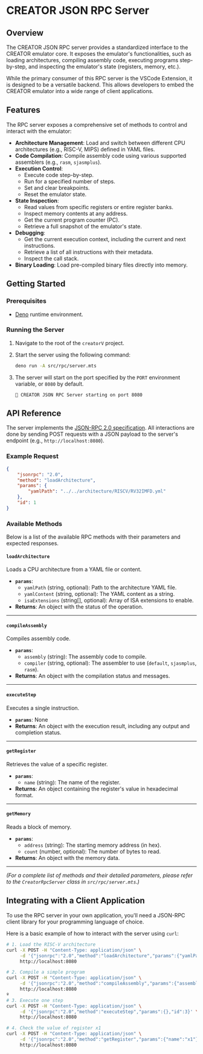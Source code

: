 # CREATOR JSON RPC Server

## Overview

The CREATOR JSON RPC server provides a standardized interface to the CREATOR emulator core. It exposes the emulator's functionalities, such as loading architectures, compiling assembly code, executing programs step-by-step, and inspecting the emulator's state (registers, memory, etc.).

While the primary consumer of this RPC server is the VSCode Extension, it is designed to be a versatile backend. This allows developers to embed the CREATOR emulator into a wide range of client applications.

## Features

The RPC server exposes a comprehensive set of methods to control and interact with the emulator:

-   **Architecture Management**: Load and switch between different CPU architectures (e.g., RISC-V, MIPS) defined in YAML files.
-   **Code Compilation**: Compile assembly code using various supported assemblers (e.g., `rasm`, `sjasmplus`).
-   **Execution Control**:
    -   Execute code step-by-step.
    -   Run for a specified number of steps.
    -   Set and clear breakpoints.
    -   Reset the emulator state.
-   **State Inspection**:
    -   Read values from specific registers or entire register banks.
    -   Inspect memory contents at any address.
    -   Get the current program counter (PC).
    -   Retrieve a full snapshot of the emulator's state.
-   **Debugging**:
    -   Get the current execution context, including the current and next instructions.
    -   Retrieve a list of all instructions with their metadata.
    -   Inspect the call stack.
-   **Binary Loading**: Load pre-compiled binary files directly into memory.

## Getting Started

### Prerequisites

-   [Deno](https://deno.land/) runtime environment.

### Running the Server

1.  Navigate to the root of the `creatorV` project.
2.  Start the server using the following command:

    ```bash
    deno run -A src/rpc/server.mts
    ```

3.  The server will start on the port specified by the `PORT` environment variable, or `8080` by default.

    ```
    🚀 CREATOR JSON RPC Server starting on port 8080
    ```

## API Reference

The server implements the [JSON-RPC 2.0 specification](https://www.jsonrpc.org/specification). All interactions are done by sending POST requests with a JSON payload to the server's endpoint (e.g., `http://localhost:8080`).

### Example Request

```json
{
    "jsonrpc": "2.0",
    "method": "loadArchitecture",
    "params": {
        "yamlPath": "../../architecture/RISCV/RV32IMFD.yml"
    },
    "id": 1
}
```

### Available Methods

Below is a list of the available RPC methods with their parameters and expected responses.

#### `loadArchitecture`

Loads a CPU architecture from a YAML file or content.

-   **`params`**:
    -   `yamlPath` (string, optional): Path to the architecture YAML file.
    -   `yamlContent` (string, optional): The YAML content as a string.
    -   `isaExtensions` (string[], optional): Array of ISA extensions to enable.
-   **Returns**: An object with the status of the operation.

---

#### `compileAssembly`

Compiles assembly code.

-   **`params`**:
    -   `assembly` (string): The assembly code to compile.
    -   `compiler` (string, optional): The assembler to use (`default`, `sjasmplus`, `rasm`).
-   **Returns**: An object with the compilation status and messages.

---

#### `executeStep`

Executes a single instruction.

-   **`params`**: None
-   **Returns**: An object with the execution result, including any output and completion status.

---

#### `getRegister`

Retrieves the value of a specific register.

-   **`params`**:
    -   `name` (string): The name of the register.
-   **Returns**: An object containing the register's value in hexadecimal format.

---

#### `getMemory`

Reads a block of memory.

-   **`params`**:
    -   `address` (string): The starting memory address (in hex).
    -   `count` (number, optional): The number of bytes to read.
-   **Returns**: An object with the memory data.

---

*(For a complete list of methods and their detailed parameters, please refer to the `CreatorRpcServer` class in `src/rpc/server.mts`.)*

## Integrating with a Client Application

To use the RPC server in your own application, you'll need a JSON-RPC client library for your programming language of choice.

Here is a basic example of how to interact with the server using `curl`:

```bash
# 1. Load the RISC-V architecture
curl -X POST -H "Content-Type: application/json" \
     -d '{"jsonrpc":"2.0","method":"loadArchitecture","params":{"yamlPath":"../../architecture/RISCV/RV32IMFD.yml"},"id":1}' \
     http://localhost:8080

# 2. Compile a simple program
curl -X POST -H "Content-Type: application/json" \
     -d '{"jsonrpc":"2.0","method":"compileAssembly","params":{"assembly":".text\n main:\n\taddi x1, x0, 5"},"id":2}' \
     http://localhost:8080
º
# 3. Execute one step
curl -X POST -H "Content-Type: application/json" \
     -d '{"jsonrpc":"2.0","method":"executeStep","params":{},"id":3}' \
     http://localhost:8080

# 4. Check the value of register x1
curl -X POST -H "Content-Type: application/json" \
     -d '{"jsonrpc":"2.0","method":"getRegister","params":{"name":"x1"},"id":4}' \
     http://localhost:8080
```